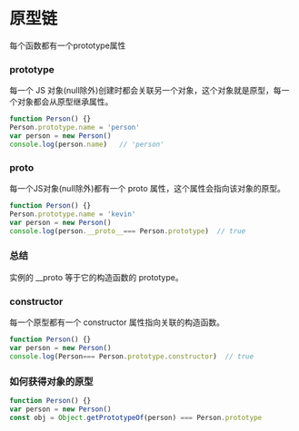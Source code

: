 # 原型链

每个函数都有一个prototype属性

### prototype

每一个 JS 对象(null除外)创建时都会关联另一个对象，这个对象就是原型，每一个对象都会从原型继承属性。

```js
function Person() {}
Person.prototype.name = 'person'
var person = new Person()
console.log(person.name)   // 'person'
```

### proto

每一个JS对象(null除外)都有一个 proto 属性，这个属性会指向该对象的原型。

```js
function Person() {}
Person.prototype.name = 'kevin'
var person = new Person()
console.log(person.__proto__=== Person.prototype)  // true
```

### 总结

实例的 __proto 等于它的构造函数的 prototype。

### constructor

每一个原型都有一个 constructor 属性指向关联的构造函数。

```js
function Person() {}
var person = new Person()
console.log(Person=== Person.prototype.constructor)  // true
```

### 如何获得对象的原型

```js
function Person() {}
var person = new Person()
const obj = Object.getPrototypeOf(person) === Person.prototype
```



